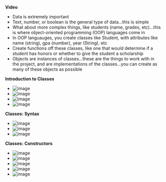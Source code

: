 **Video**
- Data is extremely important
- Text, number, or boolean is the general type of data...this is simple
- What about more complex things, like students (name, grades, etc)...this is where object-oriented programming (OOP) languages come in
- In OOP languauges, you create classes like Student, with attributes like name (string), gpa (number), year (String), etc
- Create functions off these classes, like one that would determine if a student has honors or whether to give the student a scholarship
- Objects are instances of classes...these are the things to work with in the project, and are implementations of the classes...you can create as many of these objects as possible

**Introduction to Classes**
- ![image](https://github.com/user-attachments/assets/9f53d34a-ffc8-46bf-b902-282fb3f2922a)
- ![image](https://github.com/user-attachments/assets/7f51fa41-6ca8-462a-9fb7-c14fdd667a9f)
- ![image](https://github.com/user-attachments/assets/056906c2-a053-4ea2-be75-f7c2a71dec8e)
- ![image](https://github.com/user-attachments/assets/dc27dfb3-5ca5-418c-8e76-8a93a70d8b49)

**Classes: Syntax**
- ![image](https://github.com/user-attachments/assets/1485431a-1127-4dee-b1c4-b4eb068ed490)
- ![image](https://github.com/user-attachments/assets/15c2819a-b43a-4fca-ba2d-ec1f7c268a9b)
- ![image](https://github.com/user-attachments/assets/4cbdb17e-5948-4d37-85c3-37df4266404a)

**Classes: Constructors**
- ![image](https://github.com/user-attachments/assets/945b38af-bb77-43e3-af71-638455161674)
- ![image](https://github.com/user-attachments/assets/043794b5-4a31-42d9-b971-11bc93066c77)
- ![image](https://github.com/user-attachments/assets/d4e0e131-7e71-4a64-8681-2f8875594d36)
- ![image](https://github.com/user-attachments/assets/5f37e023-1809-4189-a330-bf0f71e06eaa)
- ![image](https://github.com/user-attachments/assets/0e56a5ee-7d98-47ed-ac12-0b64275073d3)

